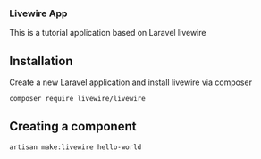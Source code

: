 ### Livewire App

This is a tutorial application based on Laravel livewire

## Installation

Create a new Laravel application and install livewire via composer

```bash
composer require livewire/livewire
```


## Creating a component

```bash
artisan make:livewire hello-world
```